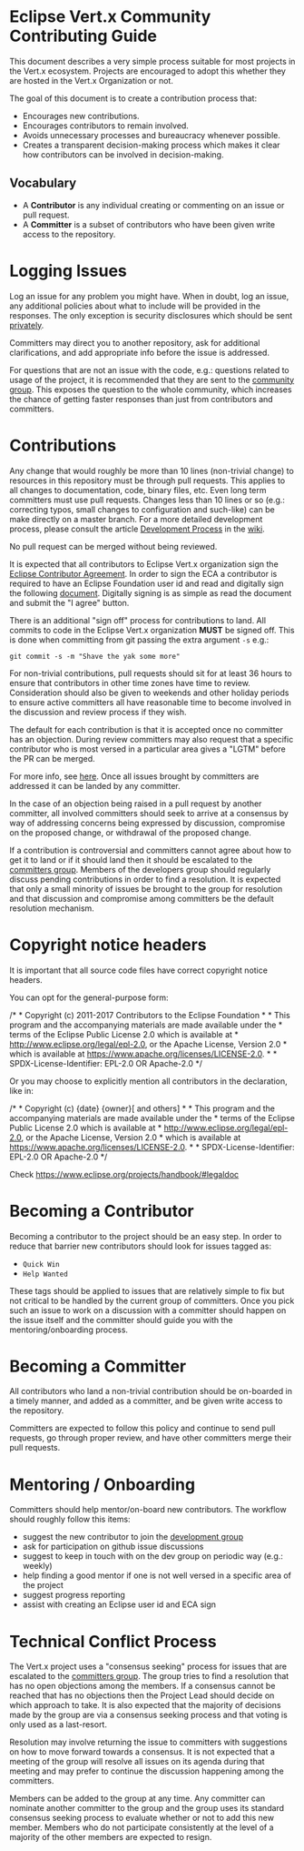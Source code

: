 # Eclipse Vert.x Community Contributing Guide

This document describes a very simple process suitable for most projects in the Vert.x ecosystem. Projects are encouraged to adopt this whether they are hosted in the Vert.x Organization or not.

The goal of this document is to create a contribution process that:

* Encourages new contributions.
* Encourages contributors to remain involved.
* Avoids unnecessary processes and bureaucracy whenever possible.
* Creates a transparent decision-making process which makes it clear how contributors can be involved in decision-making.

## Vocabulary

* A **Contributor** is any individual creating or commenting on an issue or pull request.
* A **Committer** is a subset of contributors who have been given write access to the repository.


# Logging Issues

Log an issue for any problem you might have. When in doubt, log an issue, any additional policies about what to include will be provided in the responses. The only exception is security disclosures which should be sent [privately](vertx-enquiries@googlegroups.com).

Committers may direct you to another repository, ask for additional clarifications, and add appropriate info before the issue is addressed.

For questions that are not an issue with the code, e.g.: questions related to usage of the project, it is recommended that they are sent to the [community group](https://groups.google.com/forum/#!forum/vertx). This exposes the question to the whole community, which increases the chance of getting faster responses than just from contributors and committers.

# Contributions

Any change that would roughly be more than 10 lines (non-trivial change) to resources in this repository must be through pull requests. This applies to all changes to documentation, code, binary files, etc. Even long term committers must use pull requests. Changes less than 10 lines or so (e.g.: correcting typos, small changes to configuration and such-like) can be make directly on a master branch. For a more detailed development process, please consult the article [Development Process](https://github.com/vert-x3/wiki/wiki/Development-Process) in the [wiki](https://github.com/vert-x3/wiki/wiki).

No pull request can be merged without being reviewed.

It is expected that all contributors to Eclipse Vert.x organization sign the [Eclipse Contributor Agreement](http://www.eclipse.org/legal/ECA.php). In order to sign the ECA a contributor is required to have an Eclipse Foundation user id and read and digitally sign the following [document](http://www.eclipse.org/contribute/cla). Digitally signing is as simple as read the document and submit the "I agree" button.

There is an additional "sign off" process for contributions to land. All commits to code in the Eclipse Vert.x organization **MUST** be signed off. This is done when committing from git passing the extra argument `-s` e.g.:

```
git commit -s -m "Shave the yak some more"
```

For non-trivial contributions, pull requests should sit for at least 36 hours to ensure that contributors in other time zones have time to review. Consideration should also be given to weekends and other holiday periods to ensure active committers all have reasonable time to become involved in the discussion and review process if they wish.

The default for each contribution is that it is accepted once no committer has an objection. During review committers may also request that a specific contributor who is most versed in a particular area gives a "LGTM" before the PR can be merged.

For more info, see [here](http://wiki.eclipse.org/Development_Resources/Contributing_via_Git). Once all issues brought by committers are addressed it can be landed by any committer.

In the case of an objection being raised in a pull request by another committer, all involved committers should seek to arrive at a consensus by way of addressing concerns being expressed by discussion, compromise on the proposed change, or withdrawal of the proposed change.

If a contribution is controversial and committers cannot agree about how to get it to land or if it should land then it should be escalated to the [committers group](https://groups.google.com/forum/#!forum/vertx-committers). Members of the developers group should regularly discuss pending contributions in order to find a resolution. It is expected that only a small minority of issues be brought to the group for resolution and that discussion and compromise among committers be the default resolution mechanism.

# Copyright notice headers

It is important that all source code files have correct copyright notice headers.

You can opt for the general-purpose form:

   /*
    * Copyright (c) 2011-2017 Contributors to the Eclipse Foundation
    *
    * This program and the accompanying materials are made available under the
    * terms of the Eclipse Public License 2.0 which is available at
    * http://www.eclipse.org/legal/epl-2.0, or the Apache License, Version 2.0
    * which is available at https://www.apache.org/licenses/LICENSE-2.0.
    *
    * SPDX-License-Identifier: EPL-2.0 OR Apache-2.0
    */

Or you may choose to explicitly mention all contributors in the declaration, like in:

   /*
    * Copyright (c) {date} {owner}[ and others]
    *
    * This program and the accompanying materials are made available under the
    * terms of the Eclipse Public License 2.0 which is available at
    * http://www.eclipse.org/legal/epl-2.0, or the Apache License, Version 2.0
    * which is available at https://www.apache.org/licenses/LICENSE-2.0.
    *
    * SPDX-License-Identifier: EPL-2.0 OR Apache-2.0
    */

Check https://www.eclipse.org/projects/handbook/#legaldoc

# Becoming a Contributor

Becoming a contributor to the project should be an easy step. In order to reduce that barrier new contributors should look for issues tagged as:

* `Quick Win`
* `Help Wanted`

These tags should be applied to issues that are relatively simple to fix but not critical to be handled by the current group of committers. Once you pick such an issue to work on a discussion with a committer should happen on the issue itself and the committer should guide you with the mentoring/onboarding process.


# Becoming a Committer

All contributors who land a non-trivial contribution should be on-boarded in a timely manner, and added as a committer, and be given write access to the repository.

Committers are expected to follow this policy and continue to send pull requests, go through proper review, and have other committers merge their pull requests.


# Mentoring / Onboarding

Committers should help mentor/on-board new contributors. The workflow should roughly follow this items:

* suggest the new contributor to join the [development group](https://groups.google.com/forum/#!forum/vertx-dev)
* ask for participation on github issue discussions
* suggest to keep in touch with on the dev group on periodic way (e.g.: weekly)
* help finding a good mentor if one is not well versed in a specific area of the project
* suggest progress reporting
* assist with creating an Eclipse user id and ECA sign


# Technical Conflict Process

The Vert.x project uses a "consensus seeking" process for issues that are escalated to the [committers group](https://github.com/orgs/vert-x3/people). The group tries to find a resolution that has no open objections among the members. If a consensus cannot be reached that has no objections then the Project Lead should decide on which approach to take. It is also expected that the majority of decisions made by the group are via a consensus seeking process and that voting is only used as a last-resort.

Resolution may involve returning the issue to committers with suggestions on how to move forward towards a consensus. It is not expected that a meeting of the group will resolve all issues on its agenda during that meeting and may prefer to continue the discussion happening among the committers.

Members can be added to the group at any time. Any committer can nominate another committer to the group and the group uses its standard consensus seeking process to evaluate whether or not to add this new member. Members who do not participate consistently at the level of a majority of the other members are expected to resign.
